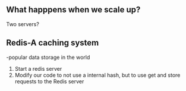 
## What happpens when we scale up?
Two servers?


## Redis-A caching system
-popular data storage in the world

1. Start a redis server
2. Modify our code to not use a internal hash, but to use get and store requests to the Redis server